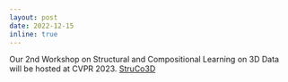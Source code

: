 ```yaml
---
layout: post
date: 2022-12-15
inline: true
---
```


Our 2nd Workshop on Structural and Compositional Learning on 3D Data will be hosted at CVPR 2023. [StruCo3D](https://struco3d.github.io/cvpr2023/)
